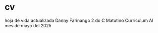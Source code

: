 # cv
hoja de vida actualizada
Danny Farinango
2 do C Matutino 
Curriculum Al mes de mayo del 2025  
